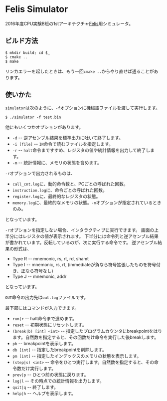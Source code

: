 Felis Simulator
===============

2016年度CPU実験B班の1stアーキテクチャ[Felis](https://github.com/wafrelka/felis)用シミュレータ。

## ビルド方法
```shell
$ mkdir build; cd $_
$ cmake ..
$ make
```

リンカエラーを起したときは、もう一回`cmake ..`からやり直せば通ることがあります。

## 使いかた
`simulator`は次のように、`-f`オプションに機械語ファイルを渡して実行します。

```shell
$ ./simulator -f test.bin
```

他にもいくつかオプションがあります。

* `-d` -- 逆アセンブル結果を標準出力に吐いて終了します。
* `-i [file]` -- `IN`命令で読むファイルを指定します。
* `-r` -- `halt`命令まですすめ、レジスタの値や統計情報を出力して終了します。
* `-m` -- 統計情報に、メモリの状態を含めます。

`-r`オプションで出力されるものは、

* `call_cnt.log`に、動的命令数と、PCごとの呼ばれた回数。
* `instruction.log`に、命令ごとの呼ばれた回数。
* `register.log`に、最終的なレジスタの状態。
* `memory.log`に、最終的なメモリの状態。`-m`オプションが指定されているときのみ。

となっています。

`-r`オプションを指定しない場合、インタラクティブに実行できます。
画面の上半分にはレジスタの値が表示されます。
下半分には命令列と逆アセンブル結果が書かれています。反転しているのが、次に実行する命令です。
逆アセンブル結果の形式は、

* Type R -- mnemonic, rs, rt, rd, shamt
* Type I -- mnemonic, rs, rt, (immediateが負なら符号拡張したものを符号付き、正なら符号なし)
* Type J -- mnemonic, addr

となっています。

`OUT`命令の出力先は`out.log`ファイルです。

最下部にはコマンドが入力できます。

* `run|r` -- halt命令まで進めます。
* `reset` -- 初期状態にリセットします。
* `(break|b) [int] <int>` -- 指定したプログラムカウンタにbreakpointをはります。自然数を指定すると、その回数だけ命令を実行した後breakします。
* `pb` -- breakpointを表示します。
* `db [int]` -- 指定したbreakpointを削除します。
* `pm [int]` -- 指定したインデックスのメモリの状態を表示します。
* `(step|s) <int>` -- 命令をひとつ実行します。自然数を指定すると、その命令数だけ実行します。
* `prev|p` -- ひとつ前の状態に戻ります。
* `log|l` -- その時点での統計情報を出力します。
* `quit|q` -- 終了します。
* `help|h` -- ヘルプを表示します。
